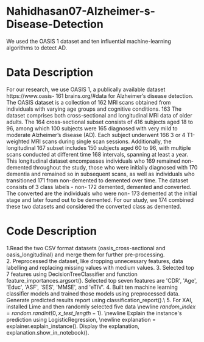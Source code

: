 # Nahidhasan07-Alzheimer-s-Disease-Detection
We used the OASIS 1 dataset and ten influential machine-learning algorithms to detect AD.

# Data Description
For our research, we use OASIS 1, a publically available dataset https://www.oasis- 161 brains.org/#data for Alzheimer’s disease detection. The OASIS dataset is a collection of 162 MRI scans obtained from individuals with varying age groups and cognitive conditions. 163 The dataset comprises both cross-sectional and longitudinal MRI data of older adults. The 164 cross-sectional subset consists of 416 subjects aged 18 to 96, among which 100 subjects were 165 diagnosed with very mild to moderate Alzheimer’s disease (AD). Each subject underwent 166 3 or 4 T1-weighted MRI scans during single scan sessions. Additionally, the longitudinal 167 subset includes 150 subjects aged 60 to 96, with multiple scans conducted at different time 168 intervals, spanning at least a year. This longitudinal dataset encompasses individuals who 169 remained non-demented throughout the study, those who were initially diagnosed with 170 dementia and remained so in subsequent scans, as well as individuals who transitioned 171 from non-demented to demented over time. The dataset consists of 3 class labels - non- 172 demented, demented and converted. The converted are the individuals who were non- 173 demented at the initial stage and later found out to be demented. For our study, we 174 combined these two datasets and considered the converted class as demented.

# Code Description
1.Read the two CSV format datasets (oasis_cross-sectional and oasis_longitudinal) and merge them for further pre-processing.	
2. Preprocessed the dataset, like dropping unnecessary features, data labelling and replacing missing values with medium values.
3. Selected top 7 features using DecisionTreeClassifier and function feature_importances.argsort(). Selected top seven features are 'CDR', 'Age', 'Educ', 'ASF', 'SES', 'MMSE', and 'eTIV'.
4. Built ten machine learning classifier models and trained those models using preprocessed data. Generate predicted results report using classification\_report().\\
5. For XAI, installed Lime and then randomly selected five data \newline $random\_index = random.randint(0, x\_test\_length - 1)$. \newline Explain the instance's prediction using LogisticRegression, \newline explanation = explainer.explain\_instance(). Display the explanation, explanation.show\_in\_notebook().
